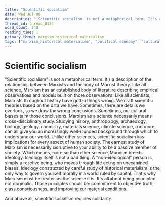 ```yaml
---
title: "Scientific socialism"
date: Wed Jul 06
description: "'Scientific socialism' is not a metaphorical term. It's a description of the relationship between Marxists and the body of Marxist theory."
thread_id: thread_0134
word_count: 240
reading_time: 1
primary_theme: marxism_historical materialism
tags: ["marxism_historical materialism", "political economy", "cultural criticism", "organizational theory"]
---
```


# Scientific socialism

"Scientific socialism" is not a metaphorical term. It's a description of the relationship between Marxists and the body of Marxist theory. Like all science, Marxism has an established body of literature describing empirical observations and models built on those observations. Like all scientists, Marxists throughout history have gotten things wrong. We craft scientific theories based on the data we have. Sometimes, there are details we overlook, so we draw the wrong conclusions. Sometimes, our cultural biases taint those conclusions. Marxism as a science necessarily means cross-disciplinary study. Studying history, anthropology, archaeology, biology, geology, chemistry, materials science, climate science, and more, can all give you an increasingly well-rounded background through which to understand our world. Unlike other sciences, scientific socialism has implications for every aspect of human society. The earnest study of Marxism is necessarily disruptive to your ability to be a passive member of society. Which means, more so than other science, Marxism breeds ideology. Ideology itself is not a bad thing. A "non-ideological" person is simply a reactive being, who moves through life acting on unexamined biases. Ideology constructed by careful study of historical materialism is the only way to govern yourself morally in a world ruled by capital. That's why Marxism must be treated as the science it is. It's all about being principled, not dogmatic. Those principles should be: commitment to objective truth, class consciousness, and improving our material conditions.

And above all, scientific socialism requires solidarity.